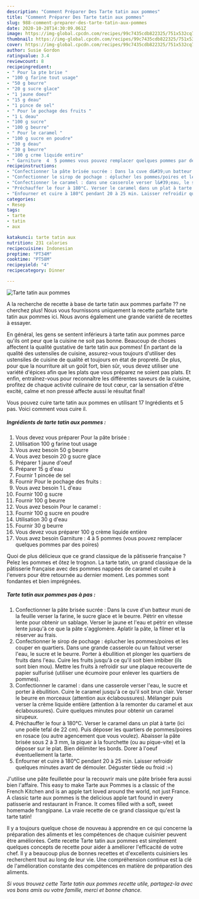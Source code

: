 ```yaml
---
description: "Comment Préparer Des Tarte tatin aux pommes"
title: "Comment Préparer Des Tarte tatin aux pommes"
slug: 988-comment-preparer-des-tarte-tatin-aux-pommes
date: 2020-10-28T14:30:09.061Z
image: https://img-global.cpcdn.com/recipes/99c7435cdb822325/751x532cq70/tarte-tatin-aux-pommes-photo-principale-de-la-recette.jpg
thumbnail: https://img-global.cpcdn.com/recipes/99c7435cdb822325/751x532cq70/tarte-tatin-aux-pommes-photo-principale-de-la-recette.jpg
cover: https://img-global.cpcdn.com/recipes/99c7435cdb822325/751x532cq70/tarte-tatin-aux-pommes-photo-principale-de-la-recette.jpg
author: Susie Gordon
ratingvalue: 3.4
reviewcount: 8
recipeingredient:
- " Pour la pte brise "
- "100 g farine tout usage"
- "50 g beurre"
- "20 g sucre glace"
- "1 jaune doeuf"
- "15 g deau"
- "1 pince de sel"
- " Pour le pochage des fruits "
- "1 L deau"
- "100 g sucre"
- "100 g beurre"
- " Pour le caramel "
- "100 g sucre en poudre"
- "30 g deau"
- "30 g beurre"
- "100 g crme liquide entire"
- " Garniture  4  5 pommes vous pouvez remplacer quelques pommes par des poires"
recipeinstructions:
- "Confectionner la pâte brisée sucrée : Dans la cuve d&#39;un batteur muni de la feuille verser la farine, le sucre glace et le beurre. Pétrir en vitesse lente pour obtenir un sablage. Verser le jaune et l&#39;eau et pétrir en vitesse lente jusqu&#39;à ce que la pâte s&#39;agglomère. Aplatir la pâte, la filmer et la réserver au frais."
- "Confectionner le sirop de pochage : éplucher les pommes/poires et les couper en quartiers. Dans une grande casserole ou un faitout verser l&#39;eau, le sucre et le beurre. Porter à ébullition et plonger les quartiers de fruits dans l&#39;eau. Cuire les fruits jusqu&#39;à ce qu&#39;il soit bien imbiber (ils sont bien mou). Mettre les fruits à refroidir sur une plaque recouverte de papier sulfurisé (utiliser une écumoire pour enlever les quartiers de pommes)."
- "Confectionner le caramel : dans une casserole verser l&#39;eau, le sucre et porter à ébullition. Cuire le caramel jusqu&#39;à ce qu&#39;il soit brun clair. Verser le beurre en morceaux (attention aux éclaboussures). Mélanger puis verser la crème liquide entière (attention à la remonter du caramel et aux éclaboussures). Cuire quelques minutes pour obtenir un caramel sirupeux."
- "Préchauffer le four à 180°C. Verser le caramel dans un plat à tarte (ici une poêle tefal de 22 cm). Puis déposer les quartiers de pommes/poires en rosace (ou autre agencement que vous voulez). Abaisser la pâte brisée sous 2 à 3 mm, la piquer à la fourchette (ou au pique-vite) et la déposer sur le plat. Bien délimiter les bords. Dorer à l&#39;oeuf éventuellement la tarte."
- "Enfourner et cuire à 180°C pendant 20 à 25 min. Laisser refroidir quelques minutes avant de démouler. Déguster tiède ou froid :=)"
categories:
- Resep
tags:
- tarte
- tatin
- aux

katakunci: tarte tatin aux 
nutrition: 231 calories
recipecuisine: Indonesian
preptime: "PT34M"
cooktime: "PT58M"
recipeyield: "4"
recipecategory: Dinner

---
```



![Tarte tatin aux pommes](https://img-global.cpcdn.com/recipes/99c7435cdb822325/751x532cq70/tarte-tatin-aux-pommes-photo-principale-de-la-recette.jpg)

A la recherche de recette à base de tarte tatin aux pommes parfaite ?? ne cherchez plus! Nous vous fournissons uniquement la recette parfaite tarte tatin aux pommes ici. Nous avons également une grande variété de recettes à essayer.

En général, les gens se sentent inférieurs à tarte tatin aux pommes parce qu'ils ont peur que la cuisine ne soit pas bonne. Beaucoup de choses affectent la qualité gustative de tarte tatin aux pommes! En partant de la qualité des ustensiles de cuisine, assurez-vous toujours d'utiliser des ustensiles de cuisine de qualité et toujours en état de propreté. De plus, pour que la nourriture ait un goût fort, bien sûr, vous devez utiliser une variété d'épices afin que les plats que vous préparez ne soient pas plats. Et enfin, entraînez-vous pour reconnaître les différentes saveurs de la cuisine, profitez de chaque activité culinaire de tout cœur, car la sensation d'être excité, calme et non pressé affecte aussi le résultat final!

<!--inarticleads1-->

Vous pouvez cuire tarte tatin aux pommes en utilisant 17 Ingrédients et 5 pas. Voici comment vous cuire il.

##### Ingrédients de tarte tatin aux pommes :

1. Vous devez vous préparer  Pour la pâte brisée :
1. Utilisation 100 g farine tout usage
1. Vous avez besoin 50 g beurre
1. Vous avez besoin 20 g sucre glace
1. Préparer 1 jaune d&#39;oeuf
1. Préparer 15 g d&#39;eau
1. Fournir 1 pincée de sel
1. Fournir  Pour le pochage des fruits :
1. Vous avez besoin 1 L d&#39;eau
1. Fournir 100 g sucre
1. Fournir 100 g beurre
1. Vous avez besoin  Pour le caramel :
1. Fournir 100 g sucre en poudre
1. Utilisation 30 g d&#39;eau
1. Fournir 30 g beurre
1. Vous devez vous préparer 100 g crème liquide entière
1. Vous avez besoin  Garniture : 4 à 5 pommes (vous pouvez remplacer quelques pommes par des poires)


Quoi de plus délicieux que ce grand classique de la pâtisserie française ? Pelez les pommes et ôtez le trognon. La tarte tatin, un grand classique de la pâtisserie française avec des pommes nappées de caramel et cuite à l&#39;envers pour être retournée au dernier moment. Les pommes sont fondantes et bien imprégnées. 

<!--inarticleads2-->

##### Tarte tatin aux pommes pas à pas :

1. Confectionner la pâte brisée sucrée : Dans la cuve d&#39;un batteur muni de la feuille verser la farine, le sucre glace et le beurre. Pétrir en vitesse lente pour obtenir un sablage. Verser le jaune et l&#39;eau et pétrir en vitesse lente jusqu&#39;à ce que la pâte s&#39;agglomère. Aplatir la pâte, la filmer et la réserver au frais.
1. Confectionner le sirop de pochage : éplucher les pommes/poires et les couper en quartiers. Dans une grande casserole ou un faitout verser l&#39;eau, le sucre et le beurre. Porter à ébullition et plonger les quartiers de fruits dans l&#39;eau. Cuire les fruits jusqu&#39;à ce qu&#39;il soit bien imbiber (ils sont bien mou). Mettre les fruits à refroidir sur une plaque recouverte de papier sulfurisé (utiliser une écumoire pour enlever les quartiers de pommes).
1. Confectionner le caramel : dans une casserole verser l&#39;eau, le sucre et porter à ébullition. Cuire le caramel jusqu&#39;à ce qu&#39;il soit brun clair. Verser le beurre en morceaux (attention aux éclaboussures). Mélanger puis verser la crème liquide entière (attention à la remonter du caramel et aux éclaboussures). Cuire quelques minutes pour obtenir un caramel sirupeux.
1. Préchauffer le four à 180°C. Verser le caramel dans un plat à tarte (ici une poêle tefal de 22 cm). Puis déposer les quartiers de pommes/poires en rosace (ou autre agencement que vous voulez). Abaisser la pâte brisée sous 2 à 3 mm, la piquer à la fourchette (ou au pique-vite) et la déposer sur le plat. Bien délimiter les bords. Dorer à l&#39;oeuf éventuellement la tarte.
1. Enfourner et cuire à 180°C pendant 20 à 25 min. Laisser refroidir quelques minutes avant de démouler. Déguster tiède ou froid :=)


J&#39;utilise une pâte feuilletée pour la recouvrir mais une pâte brisée fera aussi bien l&#39;affaire. This easy to make Tarte aux Pommes is a classic of the French Kitchen and is an apple tart loved around the world, not just France. A classic tarte aux pommes is the delicious apple tart found in every patisserie and restaurant in France. It comes filled with a soft, sweet homemade frangipane. La vraie recette de ce grand classique qu&#39;est la tarte tatin! 

<!--inarticleads1-->

<p>
Il y a toujours quelque chose de nouveau à apprendre en ce qui concerne la préparation des aliments et les compétences de chaque cuisinier peuvent être améliorées. Cette recette Tarte tatin aux pommes est simplement quelques concepts de recette pour aider à améliorer l'efficacité de votre chef. Il y a beaucoup plus de bonnes recettes et d'excellents cuisiniers les recherchent tout au long de leur vie. Une compréhension continue est la clé de l'amélioration constante des compétences en matière de préparation des aliments.
</p>

<p>
<i>Si vous trouvez cette Tarte tatin aux pommes recette utile, partagez-la avec vos bons amis ou votre famille, merci et bonne chance.</i>
</p>
